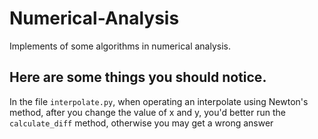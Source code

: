 # Numerical-Analysis
Implements of some algorithms in numerical analysis.

## Here are some things you should notice.
In the file `interpolate.py`, when operating an interpolate using Newton's method, after you change the value of x and y, you'd better run the `calculate_diff` method, otherwise you may get a wrong answer
